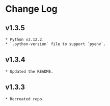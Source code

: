 # Change Log

## v1.3.5
    * Python v3.12.2.
    * `.python-version` file to support `pyenv`.

## v1.3.4
    * Updated the README.

## v1.3.3
    * Recreated repo.
